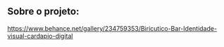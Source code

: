 ## Sobre o projeto:
https://www.behance.net/gallery/234759353/Biricutico-Bar-Identidade-visual-cardapio-digital

